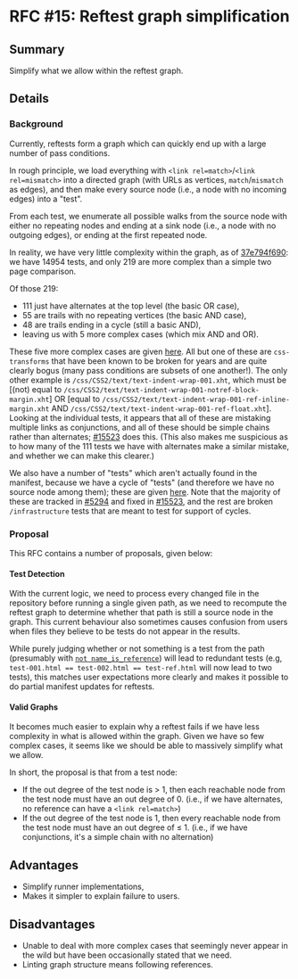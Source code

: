 # RFC #15: Reftest graph simplification

## Summary

Simplify what we allow within the reftest graph.

## Details

### Background

Currently, reftests form a graph which can quickly end up with a large number of pass conditions.

In rough principle, we load everything with `<link rel=match>`/`<link rel=mismatch>` into a directed graph (with URLs as vertices, `match`/`mismatch` as edges), and then make every source node (i.e., a node with no incoming edges) into a "test".

From each test, we enumerate all possible walks from the source node with either no repeating nodes and ending at a sink node (i.e., a node with no outgoing edges), or ending at the first repeated node.

In reality, we have very little complexity within the graph, as of [37e794f690](https://github.com/web-platform-tests/wpt/tree/37e794f69091ffed1dfa7399a3ef154125fddda9): we have 14954 tests, and only 219 are more complex than a simple two page comparison.

Of those 219:
 * 111 just have alternates at the top level (the basic OR case),
 * 55 are trails with no repeating vertices (the basic AND case),
 * 48 are trails ending in a cycle (still a basic AND),
 * leaving us with 5 more complex cases (which mix AND and OR).
 
These five more complex cases are given [here](https://gist.github.com/gsnedders/7874fe11acd1dc8eaacb7448db8ca690). All but one of these are `css-transforms` that have been known to be broken for years and are quite clearly bogus (many pass conditions are subsets of one another!). The only other example is `/css/CSS2/text/text-indent-wrap-001.xht`, which must be \[(not) equal to `/css/CSS2/text/text-indent-wrap-001-notref-block-margin.xht`] OR \[equal to `/css/CSS2/text/text-indent-wrap-001-ref-inline-margin.xht` AND `/css/CSS2/text/text-indent-wrap-001-ref-float.xht`]. Looking at the individual tests, it appears that all of these are mistaking multiple links as conjunctions, and all of these should be simple chains rather than alternates; [#15523](https://github.com/web-platform-tests/wpt/pull/15523) does this. (This also makes me suspicious as to how many of the 111 tests we have with alternates make a similar mistake, and whether we can make this clearer.)

We also have a number of "tests" which aren't actually found in the manifest, because we have a cycle of "tests" (and therefore we have no source node among them); these are given [here](https://gist.github.com/gsnedders/ce17e7df69ee89ce471d5a553b826dd2). Note that the majority of these are tracked in [#5294](https://github.com/web-platform-tests/wpt/issues/5492) and fixed in [#15523](https://github.com/web-platform-tests/wpt/pull/15523), and the rest are broken `/infrastructure` tests that are meant to test for support of cycles.

### Proposal

This RFC contains a number of proposals, given below:

#### Test Detection

With the current logic, we need to process every changed file in the repository before running a single given path, as we need to recompute the reftest graph to determine whether that path is still a source node in the graph. This current behaviour also sometimes causes confusion from users when files they believe to be tests do not appear in the results.

While purely judging whether or not something is a test from the path (presumably with [`not name_is_reference`](https://github.com/web-platform-tests/wpt/blob/6111e21ca42dea24a07df1acfbed78769a415b5b/tools/manifest/sourcefile.py#L335)) will lead to redundant tests (e.g, `test-001.html == test-002.html == test-ref.html` will now lead to two tests), this matches user expectations more clearly and makes it possible to do partial manifest updates for reftests.

#### Valid Graphs

It becomes much easier to explain why a reftest fails if we have less complexity in what is allowed within the graph. Given we have so few complex cases, it seems like we should be able to massively simplify what we allow.

In short, the proposal is that from a test node:

 * If the out degree of the test node is > 1, then each reachable node from the test node must have an out degree of 0. (i.e., if we have alternates, no reference can have a `<link rel=match>`)
 * If the out degree of the test node is 1, then every reachable node from the test node must have an out degree of ≤ 1. (i.e., if we have conjunctions, it's a simple chain with no alternation)
 
## Advantages

* Simplify runner implementations,
* Makes it simpler to explain failure to users.

## Disadvantages

* Unable to deal with more complex cases that seemingly never appear in the wild but have been occasionally stated that we need.
* Linting graph structure means following references.
